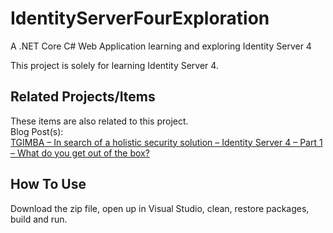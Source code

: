# IdentityServerFourExploration
A .NET Core C# Web Application learning and exploring Identity Server 4

This project is solely for learning Identity Server 4.  

## Related Projects/Items

These items are also related to this project. 
<br/>
Blog Post(s):
<br/>
<a href="https://erichelin.wordpress.com/2020/07/31/tgimba-in-search-of-a-holistic-security-solution-identity-server-4-part-1-what-do-you-get-out-of-the-box/">TGIMBA – In search of a holistic security solution – Identity Server 4 – Part 1 – What do you get out of the box?</a>

## How To Use
Download the zip file, open up in Visual Studio, clean, restore packages, build and run.
